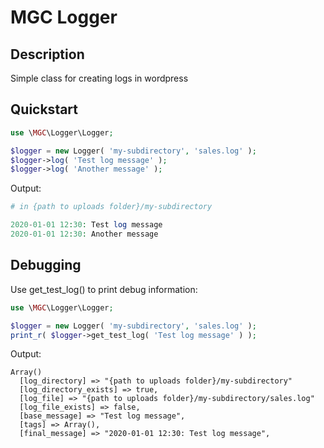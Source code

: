 # MGC Logger

## Description

Simple class for creating logs in wordpress

## Quickstart

```php
use \MGC\Logger\Logger;

$logger = new Logger( 'my-subdirectory', 'sales.log' );
$logger->log( 'Test log message' );
$logger->log( 'Another message' );
```

Output:
```php
# in {path to uploads folder}/my-subdirectory

2020-01-01 12:30: Test log message
2020-01-01 12:30: Another message

```

## Debugging

Use get_test_log() to print debug information:
```php
use \MGC\Logger\Logger;

$logger = new Logger( 'my-subdirectory', 'sales.log' );
print_r( $logger->get_test_log( 'Test log message' ) );
```

Output:
```
Array()
  [log_directory] => "{path to uploads folder}/my-subdirectory"
  [log_directory_exists] => true,
  [log_file] => "{path to uploads folder}/my-subdirectory/sales.log"
  [log_file_exists] => false,
  [base_message] => "Test log message",
  [tags] => Array(),
  [final_message] => "2020-01-01 12:30: Test log message",
```